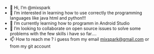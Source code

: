 - 👋 Hi, I’m @mixspark
- 👀 I’m interested in learning how to use correctly the programming languages like java html and python!!!
- 🌱 I’m currently learning how to programm in Android Studio
- 💞️ I’m looking to collaborate on open source issues to solve some problems with the few skills i have so far....
- 📫 How to reach me ? i guess from my email mixspark@gmail.com or from my git account

<!---
mixspark/mixspark is a ✨ special ✨ repository because its `README.md` (this file) appears on your GitHub profile.
You can click the Preview link to take a look at your changes.
--->
